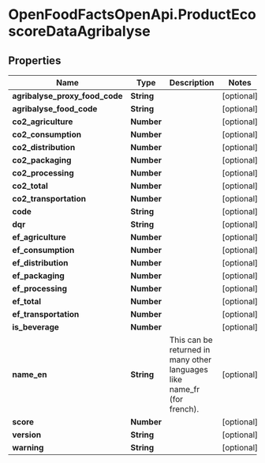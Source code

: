 # OpenFoodFactsOpenApi.ProductEcoscoreDataAgribalyse

## Properties

Name | Type | Description | Notes
------------ | ------------- | ------------- | -------------
**agribalyse_proxy_food_code** | **String** |  | [optional] 
**agribalyse_food_code** | **String** |  | [optional] 
**co2_agriculture** | **Number** |  | [optional] 
**co2_consumption** | **Number** |  | [optional] 
**co2_distribution** | **Number** |  | [optional] 
**co2_packaging** | **Number** |  | [optional] 
**co2_processing** | **Number** |  | [optional] 
**co2_total** | **Number** |  | [optional] 
**co2_transportation** | **Number** |  | [optional] 
**code** | **String** |  | [optional] 
**dqr** | **String** |  | [optional] 
**ef_agriculture** | **Number** |  | [optional] 
**ef_consumption** | **Number** |  | [optional] 
**ef_distribution** | **Number** |  | [optional] 
**ef_packaging** | **Number** |  | [optional] 
**ef_processing** | **Number** |  | [optional] 
**ef_total** | **Number** |  | [optional] 
**ef_transportation** | **Number** |  | [optional] 
**is_beverage** | **Number** |  | [optional] 
**name_en** | **String** | This can be returned in many other languages like name_fr (for french).  | [optional] 
**score** | **Number** |  | [optional] 
**version** | **String** |  | [optional] 
**warning** | **String** |  | [optional] 


